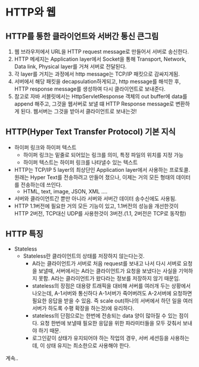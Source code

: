 # HTTP와 웹

## HTTP를 통한 클라이언트와 서버간 통신 큰그림
1. 웹 브라우저에서 URL을 HTTP request message로 만들어서 서버로 송신한다.
2. HTTP 메세지는 Application layer에서 Socket을 통해 Transport, Network, Data link, Physical layer를 거쳐 서버로 전달된다.
3. 각 layer를 거치는 과정에서 http message는 TCP/IP 패킷으로 감싸지게됨.
4. 서버에서 해당 패킷을 decapsulation하게되고, http message를 해석한 후, HTTP response message를 생성하여 다시 클라이언트로 보내준다.
5. 참고로 자바 서블릿에서는 HttpServletResponse 객체의 out buffer에 data를 append 해주고, 그것을 웹서버로 보낼 떄 HTTP Response message로 변환하게 된다. 웹서버는 그것을 받아서 클라이언트로 보내는것!


## HTTP(Hyper Text Transfer Protocol) 기본 지식
- 하이퍼 링크와 하이퍼 텍스트
  - 하이퍼 링크는 밑줄로 되어있는 링크를 의미, 특정 파일의 위치를 지정 가능
  - 하이퍼 텍스트는 하이퍼 링크를 나타낼수 있는 텍스트
- HTTP는 TCP/IP 5 layer의 최상단인 Application layer에서 사용하는 프로토콜. 원래는 Hyper Text를 전송하려고 만들어 졌으나, 이제는 거의 모든 형태의 데이터를 전송하는데 쓰인다.
  - HTML, text, image, JSON, XML ....
- 서버와 클라이언트간 뿐만 아니라 서버와 서버간 데이터 송수신에도 사용됨.
- HTTP 1.1버전에 필요한 거의 모든 기능이 있고, 1.1버전의 성능을 개선한것이 HTTP 2버전, TCP대신 UDP를 사용한것이 3버전.(1.1, 2버전은 TCP로 동작함)

## HTTP 특징
- Stateless
  - Stateless란 클라이언트의 상태를 저장하지 않는다는것.
    - A라는 클라이언트가 서버로 처음 request를 보내고 나서 다시 서버로 요청을 보낼때, 서버에서는 A라는 클라이언트가 요청을 보냈다는 사실을 기억하지 못함. A라는 클라이언트가 왔다라는 정보를 저장하지 않기 때문임. 
    - stateless의 장점은 대용량 트래픽을 대비해 서버를 여러개 두는 상황에서 나오는데, A-1서버와 통신하다 A-1서버가 죽어버려도 A-2서버에 요청하면 필요한 응답을 받을 수 있음. 즉 scale out(하나의 서버에서 하던 일을 여러 서버가 하도록 수평 확장을 하는것)에 유리하다.
    - stateless의 단점으로는 한번에 전송되는 data 양이 많아질 수 있는 점이다. 요청 한번에 보낼때 필요한 응답을 위한 파라미터들을 모두 갖춰서 보내야 하기 때문.
    - 로그인같이 상태가 유지되어야 하는 작업의 경우, 서버 세션등을 사용하는데, 이 상태 유지는 최소한으로 사용해야 한다.

계속..